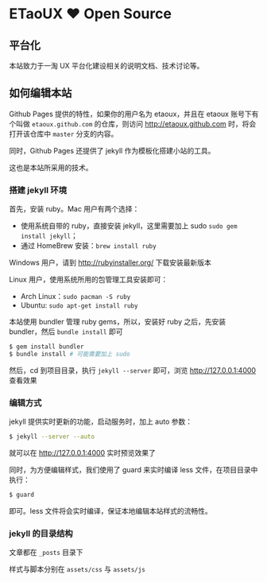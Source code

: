# ETaoUX &hearts; Open Source

## 平台化

本站致力于一淘 UX 平台化建设相关的说明文档、技术讨论等。

## 如何编辑本站

Github Pages 提供的特性，如果你的用户名为 etaoux，并且在 etaoux 账号下有个叫做 `etaoux.github.com`
的仓库，则访问 <http://etaoux.github.com> 时，将会打开该仓库中 `master` 分支的内容。

同时，Github Pages 还提供了 jekyll 作为模板化搭建小站的工具。

这也是本站所采用的技术。

### 搭建 jekyll 环境

首先，安装 ruby。Mac 用户有两个选择：

 - 使用系统自带的 ruby，直接安装 jekyll，这里需要加上 sudo `sudo gem install jekyll`；
 - 通过 HomeBrew 安装：`brew install ruby`

Windows 用户，请到 <http://rubyinstaller.org/> 下载安装最新版本

Linux 用户，使用系统所用的包管理工具安装即可：

 - Arch Linux：`sudo pacman -S ruby`
 - Ubuntu: `sudo apt-get install ruby`

本站使用 bundler 管理 ruby gems，所以，安装好 ruby 之后，先安装 bundler，然后 `bundle install` 即可

```bash
$ gem install bundler
$ bundle install # 可能需要加上 sudo
```

然后，cd 到项目目录，执行 `jekyll --server` 即可，浏览 <http://127.0.0.1:4000> 查看效果

### 编辑方式

jekyll 提供实时更新的功能，启动服务时，加上 auto 参数：

```bash
$ jekyll --server --auto
```

就可以在 <http://127.0.0.1:4000> 实时预览效果了

同时，为方便编辑样式，我们使用了 guard 来实时编译 less 文件，在项目目录中执行：

```bash
$ guard
```

即可。less 文件将会实时编译，保证本地编辑本站样式的流畅性。

### jekyll 的目录结构

文章都在 `_posts` 目录下

样式与脚本分别在 `assets/css` 与 `assets/js`

